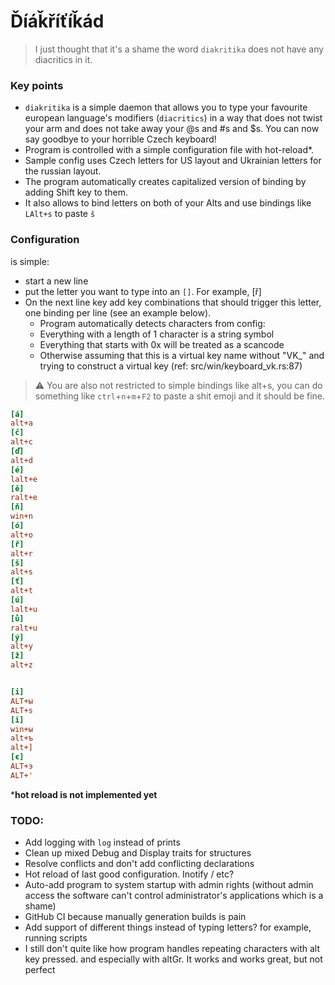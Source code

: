 # Ďíáǩříťíǩád

>I just thought that it's a shame the word `diakritika`
does not have any diacritics in it.


### Key points
* `diakritika` is a simple daemon that allows you to type your favourite european language's modifiers (`diacritics`)
in a way that does not twist your arm and does not take away your @s and #s and $s. You can now say goodbye to your horrible Czech keyboard!
* Program is controlled with a simple configuration file with hot-reload*.
* Sample config uses Czech letters for US layout and Ukrainian letters for the russian layout.
* The program automatically creates capitalized version of binding by adding Shift key to them.
* It also allows to bind letters on both of your Alts and use bindings like `LAlt+s` to paste `š`


### Configuration
is simple:
* start a new line
* put the letter you want to type into an `[]`. For example, [ř]
* On the next line key add key combinations that should trigger this letter, one binding per line (see an example below).
    * Program automatically detects characters from config:
    * Everything with a length of 1 character is a string symbol
    * Everything that starts with 0x will be treated as a scancode
    * Otherwise assuming that this is a virtual key name without "VK_" and trying to construct a virtual key (ref: src/win/keyboard_vk.rs:87)

>⚠ You are also not restricted to simple bindings like alt+s, you can do something like `ctrl`+`n`+`m`+`F2` to paste a shit emoji and it should be fine.

```ini
[á]
alt+a
[č]
alt+c
[ď]
alt+d
[é]
lalt+e
[ě]
ralt+e
[ň]
win+n
[ó]
alt+o
[ř]
alt+r
[š]
alt+s
[ť]
alt+t
[ú]
lalt+u
[ů]
ralt+u
[ý]
alt+y
[ž]
alt+z


[і]
ALT+ы
ALT+s
[ї]
win+ы
alt+ъ
alt+]
[є]
ALT+э
ALT+'

```

***hot reload is not implemented yet**


### TODO:
* Add logging with `log` instead of prints
* Clean up mixed Debug and Display traits for structures
* Resolve conflicts and don't add conflicting declarations
* Hot reload of last good configuration. Inotify / etc?
* Auto-add program to system startup with admin rights (without admin access the software can't control administrator's applications which is a shame)
* GitHub CI because manually generation builds is pain
* Add support of different things instead of typing letters? for example, running scripts
* I still don't quite like how program handles repeating characters with alt key pressed. and especially with altGr. It works and works great, but not perfect
